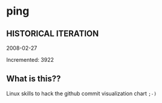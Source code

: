 # ping

## HISTORICAL ITERATION
2008-02-27

Incremented: 3922

## What is this?? 
Linux skills to hack the github commit visualization chart `;-)`
